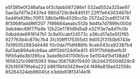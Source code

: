 e5f395e0f246afaa
bf3cfabb067286e1
532ad552a325ae97
5ae3a7d71e2437e4
980d729c8e849131
22ff7e64303467b1
5ad4fa93fbc70ff3
58b5ef8b4028cc5b
2572a22ce6f21476
8f3068fadd86f207
7f86684aeabc512b
8d4fa7d7899c000d
3ebddec69f77fa9e
12b22e1781d9d5a9
e321f3e7a4d11c0b
0dbd4de6918147b1
3c9a10cabf24573c
a36cd17a5e5f2f85
927763b4c879c7b4
31c109ff175355d3
9d052f3150b6743e
7d195052683d4446
f0c0da7f1df488fb
9ceb043ce92387b4
6a13ab894a4cb6aa
a8ff2bb124d0e4f3
451f17bfddbefb3f
f9fb5a9a3b1395ca
3ade9b041700b5ce
5e1104d15d138dd7
1656321c09815093
9dac356758015400
0b2d4315004629c9
62b195979fa6a222
b8615bfd3429ee24
f498a819ad32558c
85264324eb96045d
e3dde618f3414e16
